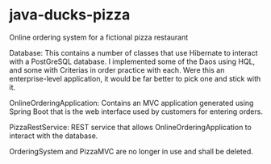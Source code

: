 # java-ducks-pizza
Online ordering system for a fictional pizza restaurant

Database: This contains a number of classes that use Hibernate to interact with a PostGreSQL database.  I implemented some of the Daos using HQL, and some with Criterias in order practice with each.  Were this an enterprise-level application, it would be far better to pick one and stick with it.

OnlineOrderingApplication: Contains an MVC application generated using Spring Boot that is the web interface used by customers for entering orders.

PizzaRestService: REST service that allows OnlineOrderingApplication to interact with the database.

OrderingSystem and PizzaMVC are no longer in use and shall be deleted.

